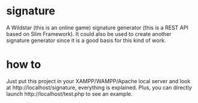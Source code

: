 # signature
A Wildstar (this is an online game) signature generator (this is a REST API based on Slim Framework). It could also be used to create another signature generator since it is a good basis for this kind of work.

# how to
Just put this project in your XAMPP/WAMPP/Apache local server and look at http://localhost/signature, everything is explained. Plus, you can directly launch http://localhost/test.php to see an example.